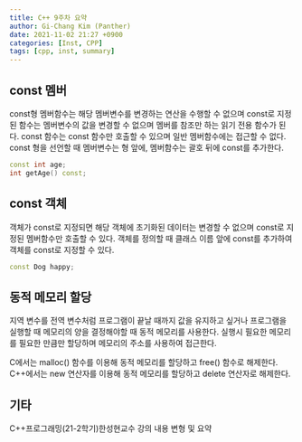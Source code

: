 ```yaml
---
title: C++ 9주차 요약
author: Gi-Chang Kim (Panther)
date: 2021-11-02 21:27 +0900
categories: [Inst, CPP]
tags: [cpp, inst, summary]
---
```


## const 멤버

const형 멤버함수는 해당 멤버변수를 변경하는 연산을 수행할 수 없으며 const로 지정된 함수는 멤버변수의 값을 변경할 수 없으며 멤버를 참조만 하는 읽기 전용 함수가 된다.
const 함수는 const 함수만 호출할 수 있으며 일반 멤버함수에는 접근할 수 없다.
const 형을 선언할 때 멤버변수는 형 앞에, 멤버함수는 괄호 뒤에 const를 추가한다.

```C++
const int age;
int getAge() const;
```

## const 객체

객체가 const로 지정되면 해당 객체에 초기화된 데이터는 변경할 수 없으며 const로 지정된 멤버함수만 호출할 수 있다.
객체를 정의할 때 클래스 이름 앞에 const를 추가하여 객체를 const로 지정할 수 있다.

```C++
const Dog happy;
```

## 동적 메모리 할당

지역 변수를 전역 변수처럼 프로그램이 끝날 때까지 값을 유지하고 싶거나 프로그램을 실행할 때 메모리의 양을 결정해야할 때 동적 메모리를 사용한다.
실행시 필요한 메모리를 필요한 만큼만 할당하며 메모리의 주소를 사용하여 접근한다.

C에서는 malloc() 함수를 이용해 동적 메모리를 할당하고 free() 함수로 해제한다.
C++에서는 new 연산자를 이용해 동적 메모리를 할당하고 delete 연산자로 해제한다.

## 기타

C++프로그래밍(21-2학기)한성현교수 강의 내용 변형 및 요약